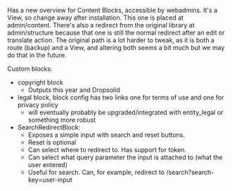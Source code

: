 
Has a new overview for Content Blocks, accessible by webadmins. It's a View, 
so change away after installation. This one is placed at admin/content. 
There's also a redirect from the original library at admin/structure because 
that one is still the normal redirect after an edit or translate action. The 
original path is a lot harder to tweak, as it is both a route (backup) and a 
View, and altering both seems a bit much but we may do that in the future.

Custom blocks:

* copyright block
    * Outputs this year and Dropsolid
* legal block, block config has two links one for terms of use and one for 
privacy policy
    * will eventually probably be upgraded/integrated with entity_legal or 
    something more robust
* SearchRedirectBlock:
    * Exposes a simple input with search and reset buttons.
    * Reset is optional
    * Can select where to redirect to. Has support for <current> token.
    * Can select what query parameter the input is attached to (what the user
     entered)
    * Useful for search. Can, for example, redirect to 
    /search?search-key=user-input
